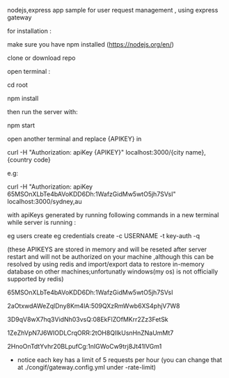 nodejs,express app sample for user request management , using express gateway

for installation :

make sure you have npm installed (https://nodejs.org/en/)

clone or download repo

open terminal :

cd root

npm install

then run the server with:

npm start



open another terminal and replace {APIKEY} in 


curl -H "Authorization: apiKey {APIKEY}" localhost:3000/{city name},{country code}

e.g:

curl -H "Authorization: apiKey 65MSOnXLbTe4bAVoKDD6Dh:1WafzGidMw5wtO5jh7SVsI" localhost:3000/sydney,au

with apiKeys generated by running following commands in a new terminal while server is running :

eg users create
eg credentials create -c USERNAME -t key-auth -q


(these APIKEYS are stored in memory and will be reseted after server restart and will not be authorized on your machine ,although this can be resolved by using redis
 and import/export data to restore in-memory database on other machines;unfortunatly windows(my os) is not officially supported by redis)

65MSOnXLbTe4bAVoKDD6Dh:1WafzGidMw5wtO5jh7SVsI

2aOtxwdAWeZqlDny8Km4lA:509QXzRmWwb6XS4phjV7W8

3D9qV8wX7hq3VidNh03vsQ:08EkFlZOfMKrr2Zz3FetSk

1ZeZhVpN7J6WIODLCrqORR:2tOH8QIlkUsnHnZNaUmMt7

2HnoOnTdtYvhr20BLpufCg:1nIGWoCw9trj8Jt41lVGm1

* notice each key has a limit of 5 requests per hour 
(you can change that at ./congif/gateway.config.yml under -rate-limit)



